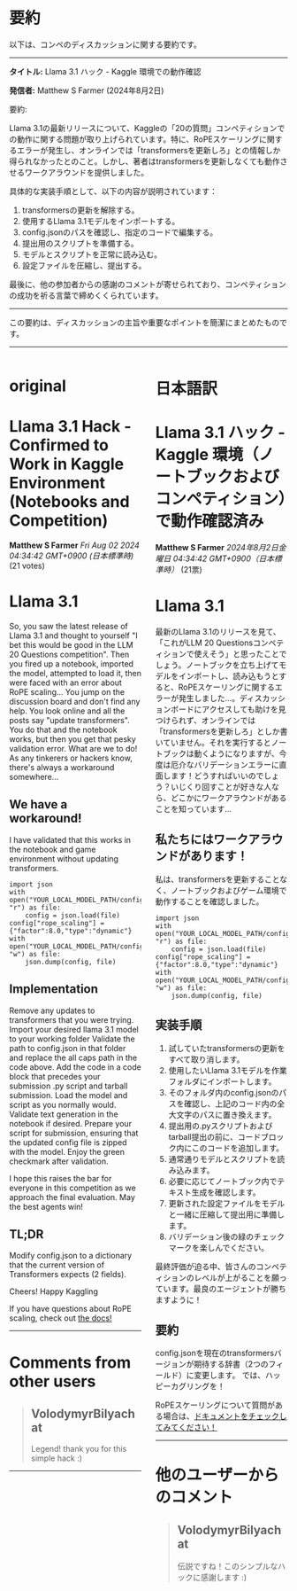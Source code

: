 # 要約 
以下は、コンペのディスカッションに関する要約です。

---

**タイトル:** Llama 3.1 ハック - Kaggle 環境での動作確認

**発信者:** Matthew S Farmer (2024年8月2日)

要約:

Llama 3.1の最新リリースについて、Kaggleの「20の質問」コンペティションでの動作に関する問題が取り上げられています。特に、RoPEスケーリングに関するエラーが発生し、オンラインでは「transformersを更新しろ」との情報しか得られなかったとのこと。しかし、著者はtransformersを更新しなくても動作させるワークアラウンドを提供しました。

具体的な実装手順として、以下の内容が説明されています：
1. transformersの更新を解除する。
2. 使用するLlama 3.1モデルをインポートする。
3. config.jsonのパスを確認し、指定のコードで編集する。
4. 提出用のスクリプトを準備する。
5. モデルとスクリプトを正常に読み込む。
6. 設定ファイルを圧縮し、提出する。

最後に、他の参加者からの感謝のコメントが寄せられており、コンペティションの成功を祈る言葉で締めくくられています。

--- 

この要約は、ディスカッションの主旨や重要なポイントを簡潔にまとめたものです。

---


<style>
.column-left{
  float: left;
  width: 47.5%;
  text-align: left;
}
.column-right{
  float: right;
  width: 47.5%;
  text-align: left;
}
.column-one{
  float: left;
  width: 100%;
  text-align: left;
}
</style>


<div class="column-left">

# original

# Llama 3.1 Hack - Confirmed to Work in Kaggle Environment (Notebooks and Competition)

**Matthew S Farmer** *Fri Aug 02 2024 04:34:42 GMT+0900 (日本標準時)* (21 votes)

# Llama 3.1

So, you saw the latest release of Llama 3.1 and thought to yourself "I bet this would be good in the LLM 20 Questions competition". Then you fired up a notebook, imported the model, attempted to load it, then were faced with an error about RoPE scaling… You jump on the discussion board and don't find any help. You look online and all the posts say "update transformers". You do that and the notebook works, but then you get that pesky validation error. What are we to do! As any tinkerers or hackers know, there's always a workaround somewhere…

## We have a workaround!

I have validated that this works in the notebook and game environment without updating transformers. 

```
import json
with open("YOUR_LOCAL_MODEL_PATH/config.json", "r") as file:
    config = json.load(file)
config["rope_scaling"] = {"factor":8.0,"type":"dynamic"}
with open("YOUR_LOCAL_MODEL_PATH/config.json", "w") as file:
    json.dump(config, file)

```

## Implementation

Remove any updates to transformers that you were trying.
Import your desired llama 3.1 model to your working folder
Validate the path to config.json in that folder and replace the all caps path in the code above.
Add the code in a code block that precedes your submission .py script and tarball submission. 
Load the model and script as you normally would. 
Validate text generation in the notebook if desired.
Prepare your script for submission, ensuring that the updated config file is zipped with the model. 
Enjoy the green checkmark after validation. 

I hope this raises the bar for everyone in this competition as we approach the final evaluation. May the best agents win!

## TL;DR

Modify config.json to a dictionary that the current version of Transformers expects (2 fields). 

Cheers! Happy Kaggling 

If you have questions about RoPE scaling, check out [the docs! ](https://huggingface.co/docs/text-generation-inference/en/basic_tutorials/preparing_model)



---

 # Comments from other users

> ## VolodymyrBilyachat
> 
> Legend! thank you for this simple hack :)
> 
> 
> 


---



</div>
<div class="column-right">

# 日本語訳

# Llama 3.1 ハック - Kaggle 環境（ノートブックおよびコンペティション）で動作確認済み
**Matthew S Farmer** *2024年8月2日金曜日 04:34:42 GMT+0900（日本標準時）* (21票)

# Llama 3.1
最新のLlama 3.1のリリースを見て、「これがLLM 20 Questionsコンペティションで使えそう」と思ったことでしょう。ノートブックを立ち上げてモデルをインポートし、読み込もうとすると、RoPEスケーリングに関するエラーが発生しました…。ディスカッションボードにアクセスしても助けを見つけられず、オンラインでは「transformersを更新しろ」としか書いていません。それを実行するとノートブックは動くようになりますが、今度は厄介なバリデーションエラーに直面します！どうすればいいのでしょう？いじくり回すことが好きな人なら、どこかにワークアラウンドがあることを知っています…

## 私たちにはワークアラウンドがあります！
私は、transformersを更新することなく、ノートブックおよびゲーム環境で動作することを確認しました。 
```
import json
with open("YOUR_LOCAL_MODEL_PATH/config.json", "r") as file:
    config = json.load(file)
config["rope_scaling"] = {"factor":8.0,"type":"dynamic"}
with open("YOUR_LOCAL_MODEL_PATH/config.json", "w") as file:
    json.dump(config, file)
```
## 実装手順
1. 試していたtransformersの更新をすべて取り消します。
2. 使用したいLlama 3.1モデルを作業フォルダにインポートします。
3. そのフォルダ内のconfig.jsonのパスを確認し、上記のコード内の全大文字のパスに置き換えます。
4. 提出用の.pyスクリプトおよびtarball提出の前に、コードブロック内にこのコードを追加します。
5. 通常通りモデルとスクリプトを読み込みます。
6. 必要に応じてノートブック内でテキスト生成を確認します。
7. 更新された設定ファイルをモデルと一緒に圧縮して提出用に準備します。
8. バリデーション後の緑のチェックマークを楽しんでください。

最終評価が迫る中、皆さんのコンペティションのレベルが上がることを願っています。最良のエージェントが勝ちますように！

## 要約
config.jsonを現在のtransformersバージョンが期待する辞書（2つのフィールド）に変更します。 
では、ハッピーカグリングを！

RoPEスケーリングについて質問がある場合は、[ドキュメントをチェックしてみてください！ ](https://huggingface.co/docs/text-generation-inference/en/basic_tutorials/preparing_model)

---

# 他のユーザーからのコメント
> ## VolodymyrBilyachat
> 
> 伝説ですね！このシンプルなハックに感謝します :)


</div>